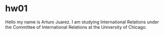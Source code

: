 # hw01
Hello my name is Arturo Juarez. I am studying International Relations under the Committee of International Relations at the University of Chicago. 